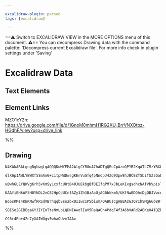 ```yaml
---

excalidraw-plugin: parsed
tags: [excalidraw]

---
```

==⚠  Switch to EXCALIDRAW VIEW in the MORE OPTIONS menu of this document. ⚠== You can decompress Drawing data with the command palette: 'Decompress current Excalidraw file'. For more info check in plugin settings under 'Saving'



# Excalidraw Data

## Text Elements
## Element Links
MZO1eY2h: https://drive.google.com/file/d/1GnoM0mhmH1RG2XU_BrrVNXOtbz-HGdhF/view?usp=drive_link

%%
## Drawing
```compressed-json
N4KAkARALgngDgUwgLgAQQQDwMYEMA2AlgCYBOuA7hADTgQBuCpAzoQPYB2KqATLZMzYBXUtiRoIACyhQ4zZAHoFAc0JRJQgEYA6bGwC2CgF7N6hbEcK4OCtptbErHALRY8RMpWdx8Q1TdIEfARcZgRmBShcZQUebQAObQBmGjoghH0EDihmbgBtcDBQMBKIEm4IAFkALQB5AEYEAE0eSVSSyFhECozNBGJiXE1g9tLMbmcANiSATm0ABhmk+cmA

dlX6pIAWLYBWXf5SmAn6+LitpNWDwsgKEnVuGfq4pNndpJ4Zq93pw8hJBCEZTSbiTSZzGaLMEXGZLHjbP4QazKEZoeaI5hQUhsADWCAAwmx8GxSBUAMSNSlIRGaXDYHHKbFCDjEQnE0kSLHWZhwXCBbKjSAAM0I+HwAGVYKj0IIPIKIJjsXiAOr3NpoPg3BVY3EISUwaUKonlRFM4EccK5ND1RFsXnYNTHa3zdFaxnCOAASWIVtQeQAuoiheRMt7

uBwhGLEYQWVgKrh5vKmSyLcxfcUOtB4OJUEkbgBfDEIfqPM7xJbLeKIxgsdhcNAfVbVpisTgAOU4Ym4uy2My2q1h0eYABF0lAS2ghQQwjThCyAKLBTLZX0BxFCOCDcfEbj1VZbRazGa7HjzTaIogcHEVaSyeRKMiERjaZRsNgohC6AwKEXBBTEBR6gAcQ4NhKnmfRJH0AAJeoACUgJ4AANABVAB9AAhUhSAANTbJDaigTQjGcaCgOISQADEFDMBA

KAAfiEHkAF5H0YNDL2vC82HpCdUCnfAZy1Zh3BzAoOjAG0bkkm5/UKfNwEDOhcDgOBJVwcduAzaAAUyCoiGBKBRgYQg6IwukGWTVkiRJckhXshzjOwER+SgT1x30SUlQJGyOXQCkECpJyXKyNyPPM+l3WZaz2QqLkOB5PlQuC7DQvcjJKNFCUpRzI05UOCBnNS7J0s8nUVTVbhNVKIrXNKrzdX1Q1ZRNQpCpCkqPLg4RzUtXcCtqtKPNqe1HV3F0

Bo6sKMs4KBKNwfRRSdVBrhqqbSso2bxUIIwc1PSbium/QABUsCgABBAz63QYIhSMg66o89TSAu7C2AoAFcB3NAIyjNrBs6jJ5xZc63o+kJvvQPlsSoB6hoyUGYeO7MKis4yROxMUkNBSYtm0TZdnqU4ia2eoVlWgRsEx/Amm7HhdgSUnCd2Y95h4LZPgKow330LStXoAghBzeZtBmNZ4nBeS4cB/Ruui1NfQgNGCsZEhtt2qrXVKVXiElBA4G7FX

SBISo2GIBBgaGYJIYEoTteNmLbLQDNIAwolIaV5RaQACh4PdqF4f3A6bVARd2ABKeU4IQZRIz5VGvdwX3lgD+F0V4FPQ+0COICl/6poavERqgOtfV+/ACuDBaEGj2NjY4ZQ+czLIrb4rEhcRbAiANtB24QREOGr7g+9tIQoEvHM+7z0o7AAKwQbAcnFQe4FN83LeGPjbf7tq6RLxhjrffAm9KLpcrCYJF7reVnMxAxke6H7IwrrViV4m3px3zN8F

CC6r4Po+4Zn7yXAIWOgv5whaQUvmIAA=
```
%%